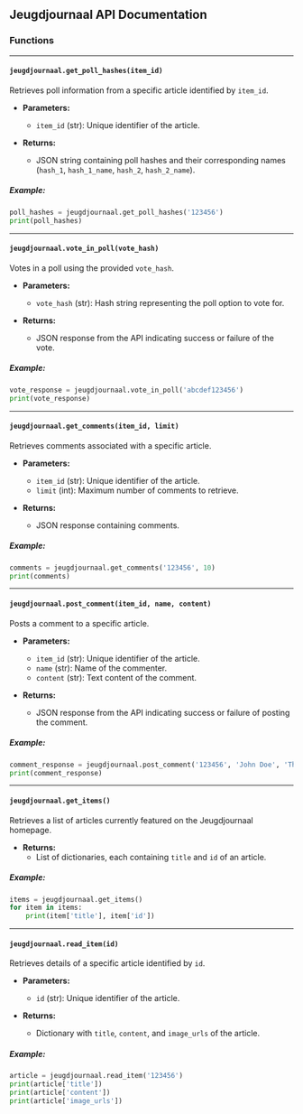 ## Jeugdjournaal API Documentation

### Functions
---
#### `jeugdjournaal.get_poll_hashes(item_id)`
Retrieves poll information from a specific article identified by `item_id`.

- **Parameters:**
  - `item_id` (str): Unique identifier of the article.

- **Returns:**
  - JSON string containing poll hashes and their corresponding names (`hash_1`, `hash_1_name`, `hash_2`, `hash_2_name`).

##### Example:
```python
poll_hashes = jeugdjournaal.get_poll_hashes('123456')
print(poll_hashes)
```

---

#### `jeugdjournaal.vote_in_poll(vote_hash)`
Votes in a poll using the provided `vote_hash`.

- **Parameters:**
  - `vote_hash` (str): Hash string representing the poll option to vote for.

- **Returns:**
  - JSON response from the API indicating success or failure of the vote.

##### Example:
```python
vote_response = jeugdjournaal.vote_in_poll('abcdef123456')
print(vote_response)
```

---

#### `jeugdjournaal.get_comments(item_id, limit)`
Retrieves comments associated with a specific article.

- **Parameters:**
  - `item_id` (str): Unique identifier of the article.
  - `limit` (int): Maximum number of comments to retrieve.

- **Returns:**
  - JSON response containing comments.

##### Example:
```python
comments = jeugdjournaal.get_comments('123456', 10)
print(comments)
```

---

#### `jeugdjournaal.post_comment(item_id, name, content)`
Posts a comment to a specific article.

- **Parameters:**
  - `item_id` (str): Unique identifier of the article.
  - `name` (str): Name of the commenter.
  - `content` (str): Text content of the comment.

- **Returns:**
  - JSON response from the API indicating success or failure of posting the comment.

##### Example:
```python
comment_response = jeugdjournaal.post_comment('123456', 'John Doe', 'This is a great article!')
print(comment_response)
```

---

#### `jeugdjournaal.get_items()`
Retrieves a list of articles currently featured on the Jeugdjournaal homepage.

- **Returns:**
  - List of dictionaries, each containing `title` and `id` of an article.

##### Example:
```python
items = jeugdjournaal.get_items()
for item in items:
    print(item['title'], item['id'])
```

---

#### `jeugdjournaal.read_item(id)`
Retrieves details of a specific article identified by `id`.

- **Parameters:**
  - `id` (str): Unique identifier of the article.

- **Returns:**
  - Dictionary with `title`, `content`, and `image_urls` of the article.

##### Example:
```python
article = jeugdjournaal.read_item('123456')
print(article['title'])
print(article['content'])
print(article['image_urls'])
```
